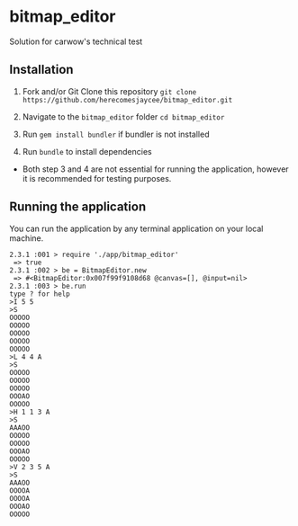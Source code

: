 # bitmap_editor
Solution for carwow's technical test

## Installation 
1) Fork and/or Git Clone this repository `git clone https://github.com/herecomesjaycee/bitmap_editor.git`

2) Navigate to the `bitmap_editor` folder `cd bitmap_editor`

3) Run `gem install bundler` if bundler is not installed

4) Run `bundle` to install dependencies

- Both step 3 and 4 are not essential for running the application, however it is recommended for testing purposes. 

## Running the application
You can run the application by any terminal application on your local machine. 

```
2.3.1 :001 > require './app/bitmap_editor'
 => true 
2.3.1 :002 > be = BitmapEditor.new
 => #<BitmapEditor:0x007f99f9108d68 @canvas=[], @input=nil> 
2.3.1 :003 > be.run
type ? for help
>I 5 5
>S
OOOOO
OOOOO
OOOOO
OOOOO
OOOOO
>L 4 4 A
>S
OOOOO
OOOOO
OOOOO
OOOAO
OOOOO
>H 1 1 3 A
>S
AAAOO
OOOOO
OOOOO
OOOAO
OOOOO
>V 2 3 5 A
>S
AAAOO
OOOOA
OOOOA
OOOAO
OOOOO
```

